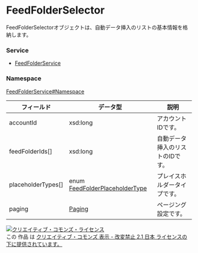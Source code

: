 # FeedFolderSelector
FeedFolderSelectorオブジェクトは、自動データ挿入のリストの基本情報を格納します。
### Service
+ [FeedFolderService](../../services/FeedFolderService.md)

### Namespace
[FeedFolderService#Namespace](../../services/FeedFolderService.md#namespace)

| フィールド | データ型 | 説明 |
|---|---|---|
| accountId| xsd:long| アカウントIDです。 |
| feedFolderIds[]| xsd:long| 自動データ挿入のリストのIDです。 |
| placeholderTypes[]| enum [FeedFolderPlaceholderType](./FeedFolderPlaceholderType.md) | プレイスホルダータイプです。 |
| paging|<a href="../Common/Paging.md">Paging</a>| ページング設定です。 |

<a rel="license" href="http://creativecommons.org/licenses/by-nd/2.1/jp/"><img alt="クリエイティブ・コモンズ・ライセンス" style="border-width:0" src="https://i.creativecommons.org/l/by-nd/2.1/jp/88x31.png" /></a><br />この 作品 は <a rel="license" href="http://creativecommons.org/licenses/by-nd/2.1/jp/">クリエイティブ・コモンズ 表示 - 改変禁止 2.1 日本 ライセンスの下に提供されています。</a>
